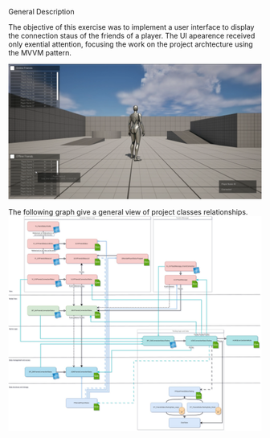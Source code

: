 General Description

The objective of this exercise was to implement a user interface to display the connection staus of the friends of a player.
The UI apearence received only exential attention, focusing the work on the project archtecture using the MVVM pattern.

![graph](https://github.com/LeandroDornela/Unreal-UMG-exercise-friendsStatus/blob/main/Doc/screenshot.png)

The following graph give a general view of project classes relationships.
![graph](https://github.com/LeandroDornela/Unreal-UMG-exercise-friendsStatus/blob/main/Doc/graph.jpg)

